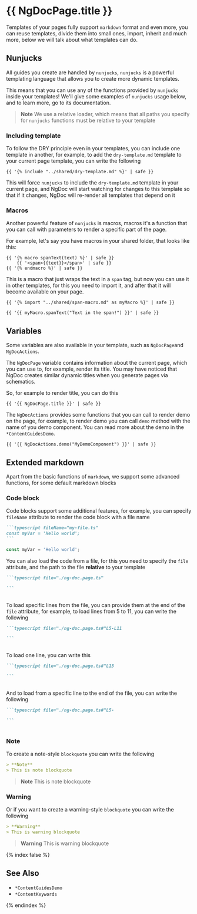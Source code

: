 # {{ NgDocPage.title }}

Templates of your pages fully support `markdown` format and even more, you can reuse templates,
divide them into small ones, import, inherit and much more, below we will talk about what templates
can do.

## Nunjucks

All guides you create are handled by `nunjucks`, `nunjucks` is a powerful templating language
that allows you to create more dynamic templates.

This means that you can use any of the functions provided by `nunjucks` inside your templates!
We'll give some examples of `nunjucks` usage below, and to learn more, go to its documentation.

> **Note**
> We use a relative loader, which means that all paths you specify for `nunjucks` functions must be
> relative to your template

### Including template

To follow the DRY principle even in your templates, you can include one template in another, for
example, to add the `dry-template.md` template to your current page template, you can write the
following

```twig fileName="index.md"
{{ '{% include "../shared/dry-template.md" %}' | safe }}
```

This will force `nunjucks` to include the `dry-template.md` template in your current page, and NgDoc
will start watching for changes to this template so that if it changes, NgDoc will re-render all
templates that depend on it

### Macros

Another powerful feature of `nunjucks` is macros, macros it's a function that you can call with
parameters to render a specific part of the page.

For example, let's say you have macros in your shared folder, that looks like this:

```twig fileName="span-macro.md"
{{ '{% macro spanText(text) %}' | safe }}
	{{ '<span>{{text}}</span>' | safe }}
{{ '{% endmacro %}' | safe }}
```

This is a macro that just wraps the text in a `span` tag, but now you can use it in other
templates, for this you need to import it, and after that it will become available on your page.

```twig fileName="index.md"
{{ '{% import "../shared/span-macro.md" as myMacro %}' | safe }}

{{ '{{ myMacro.spanText("Text in the span!") }}' | safe }}
```

## Variables

Some variables are also available in your template, such as `NgDocPage`and `NgDocActions`.

The `NgDocPage` variable contains information about the current page, which you can use to, for
example, render its title. You may have noticed that NgDoc creates similar dynamic titles when you
generate pages via schematics.

So, for example to render title, you can do this

```twig fileName="index.md"
{{ '{{ NgDocPage.title }}' | safe }}
```

The `NgDocActions` provides some functions that you can call to render demo on the page,
for example, to render demo you can call `demo` method with the name of you demo component.
You can read more about the demo in the `*ContentGuidesDemo`.

```twig fileName="index.md"
{{ '{{ NgDocActions.demo("MyDemoComponent") }}' | safe }}
```

## Extended markdown

Apart from the basic functions of `markdown`, we support some advanced functions, for some default
markdown blocks

### Code block

Code blocks support some additional features, for example, you can specify `fileName` attribute
to render the code block with a file name

````markdown fileName="index.md"
```typescript fileName="my-file.ts"
const myVar = 'Hello world';
```
````

```typescript fileName="my-file.ts"
const myVar = 'Hello world';
```

You can also load the code from a file, for this you need to specify the `file` attribute,
and the path to the file **relative** to your template

````markdown fileName="index.md"
```typescript file="./ng-doc.page.ts"

```
````

```typescript file="./ng-doc.page.ts"

```

To load specific lines from the file, you can provide them at the end of the `file` attribute,
for example, to load lines from 5 to 11, you can write the following

````markdown fileName="index.md"
```typescript file="./ng-doc.page.ts#"L5-L11

```
````

```typescript file="./ng-doc.page.ts"#L5-L11

```

To load one line, you can write this

````markdown fileName="index.md"
```typescript file="./ng-doc.page.ts#"L13

```
````

```typescript file="./ng-doc.page.ts"#L13

```

And to load from a specific line to the end of the file, you can write the following

````markdown fileName="index.md"
```typescript file="./ng-doc.page.ts#"L5-

```
````

```typescript file="./ng-doc.page.ts"#L5-

```

### Note

To create a note-style `blockquote` you can write the following

```markdown fileName="index.md"
> **Note**
> This is note blockquote
```

> **Note**
> This is note blockquote

### Warning

Or if you want to create a warning-style `blockquote` you can write the following

```markdown fileName="index.md"
> **Warning**
> This is warning blockquote
```

> **Warning**
> This is warning blockquote

{% index false %}

## See Also

- `*ContentGuidesDemo`
- `*ContentKeywords`

{% endindex %}
